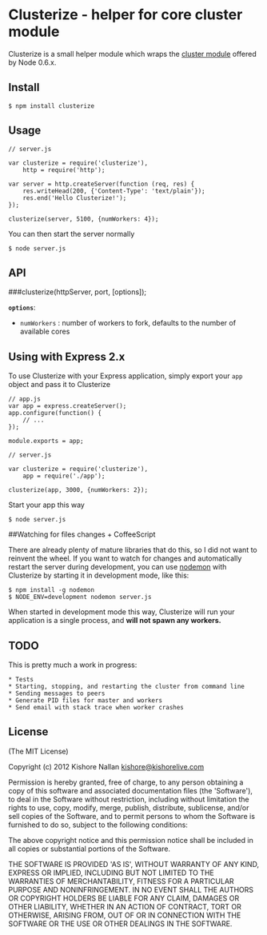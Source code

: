 # Clusterize - helper for core cluster module

Clusterize is a small helper module which wraps the [cluster module](http://nodejs.org/docs/v0.6.0/api/cluster.html) offered by Node 0.6.x.

## Install
	
	$ npm install clusterize

## Usage

	// server.js

	var clusterize = require('clusterize'),
		http = require('http');

	var server = http.createServer(function (req, res) {
		res.writeHead(200, {'Content-Type': 'text/plain'});
		res.end('Hello Clusterize!');
	});

	clusterize(server, 5100, {numWorkers: 4});

You can then start the server normally

	$ node server.js

## API

###clusterize(httpServer, port, [options]);

**`options`**:

* `numWorkers` : number of workers to fork, defaults to the number of available cores

## Using with Express 2.x

To use Clusterize with your Express application, simply export your `app` object and pass it to Clusterize

	// app.js
	var app = express.createServer();
	app.configure(function() {
		// ...
	});

	module.exports = app;

	// server.js

	var clusterize = require('clusterize'),    
    	app = require('./app');

	clusterize(app, 3000, {numWorkers: 2});

Start your app this way

	$ node server.js

##Watching for files changes + CoffeeScript

There are already plenty of mature libraries that do this, so I did not want to reinvent the wheel. If you want to watch for changes and automatically restart the server during development, you can use [nodemon](https://github.com/remy/nodemon) with Clusterize by starting it in development mode, like this:

	$ npm install -g nodemon
	$ NODE_ENV=development nodemon server.js

When started in development mode this way, Clusterize will run your application is a single process, and **will not spawn any workers.**

## TODO

This is pretty much a work in progress:

	* Tests
	* Starting, stopping, and restarting the cluster from command line
	* Sending messages to peers
	* Generate PID files for master and workers
	* Send email with stack trace when worker crashes
	
## License

(The MIT License)

Copyright (c) 2012 Kishore Nallan  <kishore@kishorelive.com>

Permission is hereby granted, free of charge, to any person obtaining
a copy of this software and associated documentation files (the
'Software'), to deal in the Software without restriction, including
without limitation the rights to use, copy, modify, merge, publish,
distribute, sublicense, and/or sell copies of the Software, and to
permit persons to whom the Software is furnished to do so, subject to
the following conditions:

The above copyright notice and this permission notice shall be
included in all copies or substantial portions of the Software.

THE SOFTWARE IS PROVIDED 'AS IS', WITHOUT WARRANTY OF ANY KIND,
EXPRESS OR IMPLIED, INCLUDING BUT NOT LIMITED TO THE WARRANTIES OF
MERCHANTABILITY, FITNESS FOR A PARTICULAR PURPOSE AND NONINFRINGEMENT.
IN NO EVENT SHALL THE AUTHORS OR COPYRIGHT HOLDERS BE LIABLE FOR ANY
CLAIM, DAMAGES OR OTHER LIABILITY, WHETHER IN AN ACTION OF CONTRACT,
TORT OR OTHERWISE, ARISING FROM, OUT OF OR IN CONNECTION WITH THE
SOFTWARE OR THE USE OR OTHER DEALINGS IN THE SOFTWARE.

